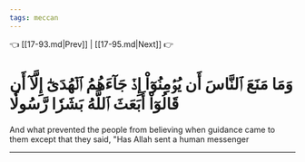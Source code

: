 ```yaml
---
tags: meccan
---
```


👈 [[17-93.md|Prev]] | [[17-95.md|Next]] 👉

# وَمَا مَنَعَ ٱلنَّاسَ أَن يُؤۡمِنُوٓاْ إِذۡ جَآءَهُمُ ٱلۡهُدَىٰٓ إِلَّآ أَن قَالُوٓاْ أَبَعَثَ ٱللَّهُ بَشَرٗا رَّسُولٗا

And what prevented the people from believing when guidance came to them except that they said, "Has Allah sent a human messenger

---

